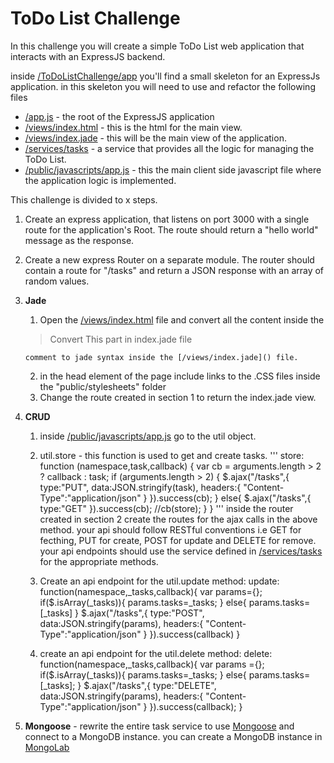 # ToDo List Challenge

In this challenge you will create a simple ToDo List web application that interacts with an ExpressJS backend.

inside [/ToDoListChallenge/app](https://github.com/noynir/NodeCourse/tree/master/Challenges/Express/ToDo/ToDoListChallenge/app) you'll find a small skeleton for an ExpressJs application.
in this skeleton you will need to use and refactor the following files
   * [/app.js]() - the root of the ExpressJS application
   * [/views/index.html]() - this is the html for the main view.
   * [/views/index.jade]() - this will be the main view of the application.
   * [/services/tasks]() - a service that provides all the logic for managing the ToDo List.
   * [/public/javascripts/app.js]()  - this the main client side javascript file where the application logic is implemented.

This challenge is divided to x steps.

1. Create an express application, that listens on port 3000 with a single route for the application's Root.
   The route should return a "hello world" message as the response.

2. Create a new express Router on a separate module.
   The router should contain a route for "/tasks" and return a JSON response with an array of random values.

3.  **Jade**
    1. Open the [/views/index.html]() file and convert all the content                inside the 
    >Convert This part in index.jade file 
    
        comment to jade syntax inside the [/views/index.jade]() file.
    2.  in the head element of the page include links to the .CSS files inside the "public/stylesheets" folder
    3.  Change the route created in section 1 to return the index.jade view.
    
4. **CRUD**
    1. inside [/public/javascripts/app.js]() go to the util object.
    2. util.store - this function is used to get and create tasks.
                '''
                store: function (namespace,task,callback) {
                    var cb = arguments.length > 2 ? callback : task;
                    if (arguments.length > 2) {
                        $.ajax("/tasks",{
                            type:"PUT",
                            data:JSON.stringify(task),
                            headers:{
                                "Content-Type":"application/json"
                            }
                        }).success(cb);
                    }
                    else{
                        $.ajax("/tasks",{
                            type:"GET"
                        }).success(cb);
                        //cb(store);
                    }
                }
                '''
    inside the router created in section 2 create the routes for the ajax calls in the above method. your api should follow RESTful conventions i.e
GET for fecthing, PUT for create, POST for update and DELETE for remove.
your api endpoints should use the service defined in [/services/tasks]() for the appropriate methods.

    3. Create an api endpoint for the util.update method:
    		update: function(namespace,_tasks,callback){
                var params={};
    			if($.isArray(_tasks)){
                    params.tasks=_tasks;
    			}
    			else{
                    params.tasks=[_tasks]
    			}
                $.ajax("/tasks",{
                    type:"POST",
                    data:JSON.stringify(params),
                    headers:{
                        "Content-Type":"application/json"
                    }
                }).success(callback)
    		}
	
    4.  create an api endpoint for the util.delete method:
            delete: function(namespace,_tasks,callback){
                var params ={};
                if($.isArray(_tasks)){
                    params.tasks=_tasks;
                }
                else{
                    params.tasks=[_tasks];
                }
                $.ajax("/tasks",{
                    type:"DELETE",
                    data:JSON.stringify(params),
                    headers:{
                        "Content-Type":"application/json"
                    }
                }).success(callback);
            }

5. **Mongoose** - rewrite the entire task service to use [Mongoose](http://mongoosejs.com/) and connect to a MongoDB instance. 
you can create a MongoDB instance in [MongoLab](https://mongolab.com)